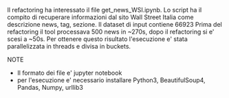 Il refactoring ha interessato il file get_news_WSI.ipynb.
Lo script ha il compito di recuperare informazioni dal sito Wall Street Italia come descrizione news, tag, sezione.
Il dataset di input contiene 66923
Prima del refactoring il tool processava 500 news in ~270s, dopo il refactoring si e' scesi a ~50s.
Per ottenere questo risultato l'esecuzione e' stata parallelizzata in threads e divisa in buckets.

NOTE
- Il formato dei file e' jupyter notebook
- per l'esecuzione e' necessario installare Python3, BeautifulSoup4, Pandas, Numpy, urllib3
